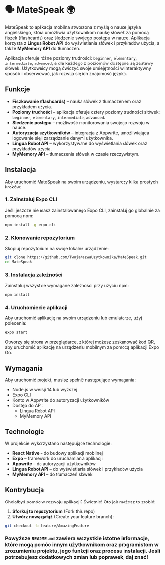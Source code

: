 # 🗣️ MateSpeak 🌍

MateSpeak to aplikacja mobilna stworzona z myślą o nauce języka angielskiego, która umożliwia użytkownikom naukę słówek za pomocą fiszek (flashcards) oraz śledzenie swojego postępu w nauce. Aplikacja korzysta z **Lingua Robot API** do wyświetlania słówek i przykładów użycia, a także **MyMemory API** do tłumaczeń.

Aplikacja oferuje różne poziomy trudności: `beginner`, `elementary`, `intermediate`, `advanced`, a dla każdego z poziomów dostępne są zestawy słówek. Użytkownicy mogą ćwiczyć swoje umiejętności w interaktywny sposób i obserwować, jak rozwija się ich znajomość języka.

## Funkcje

- **Fiszkowanie (flashcards)** – nauka słówek z tłumaczeniem oraz przykładem użycia.
- **Poziomy trudności** – aplikacja oferuje cztery poziomy trudności słówek: `beginner`, `elementary`, `intermediate`, `advanced`.
- **Śledzenie postępu** – możliwość monitorowania swojego rozwoju w nauce.
- **Autoryzacja użytkowników** – integracja z Appwrite, umożliwiająca logowanie się i zarządzanie danymi użytkownika.
- **Lingua Robot API** – wykorzystywane do wyświetlania słówek oraz przykładów użycia.
- **MyMemory API** – tłumaczenia słówek w czasie rzeczywistym.

## Instalacja

Aby uruchomić MateSpeak na swoim urządzeniu, wystarczy kilka prostych kroków:

### 1. Zainstaluj Expo CLI

Jeśli jeszcze nie masz zainstalowanego Expo CLI, zainstaluj go globalnie za pomocą npm:

```bash
npm install -g expo-cli
```

### 2. Klonowanie repozytorium
Skopiuj repozytorium na swoje lokalne urządzenie:

```bash
git clone https://github.com/TwojaNazwaUzytkownika/MateSpeak.git
cd MateSpeak
```

### 3. Instalacja zależności
Zainstaluj wszystkie wymagane zależności przy użyciu npm:

```bash
npm install
```

### 4. Uruchomienie aplikacji
Aby uruchomić aplikację na swoim urządzeniu lub emulatorze, użyj polecenia:

```bash
expo start
```

Otworzy się strona w przeglądarce, z której możesz zeskanować kod QR, aby uruchomić aplikację na urządzeniu mobilnym za pomocą aplikacji Expo Go.

## Wymagania

Aby uruchomić projekt, musisz spełnić następujące wymagania:

- Node.js w wersji 14 lub wyższej
- Expo CLI
- Konto w Appwrite do autoryzacji użytkowników
- Dostęp do API:
  - Lingua Robot API
  - MyMemory API

## Technologie

W projekcie wykorzystano następujące technologie:

- **React Native** – do budowy aplikacji mobilnej
- **Expo** – framework do uruchamiania aplikacji
- **Appwrite** – do autoryzacji użytkowników
- **Lingua Robot API** – do wyświetlania słówek i przykładów użycia
- **MyMemory API** – do tłumaczeń słówek

## Kontrybucja

Chciałbyś pomóc w rozwoju aplikacji? Świetnie! Oto jak możesz to zrobić:

1. **Sforkuj to repozytorium** (Fork this repo)
2. **Utwórz nową gałąź** (Create your feature branch):  
```bash
git checkout -b feature/AmazingFeature
```
### Powyższe `README.md` zawiera wszystkie istotne informacje, które mogą pomóc innym użytkownikom oraz programistom w zrozumieniu projektu, jego funkcji oraz procesu instalacji. Jeśli potrzebujesz dodatkowych zmian lub poprawek, daj znać!
